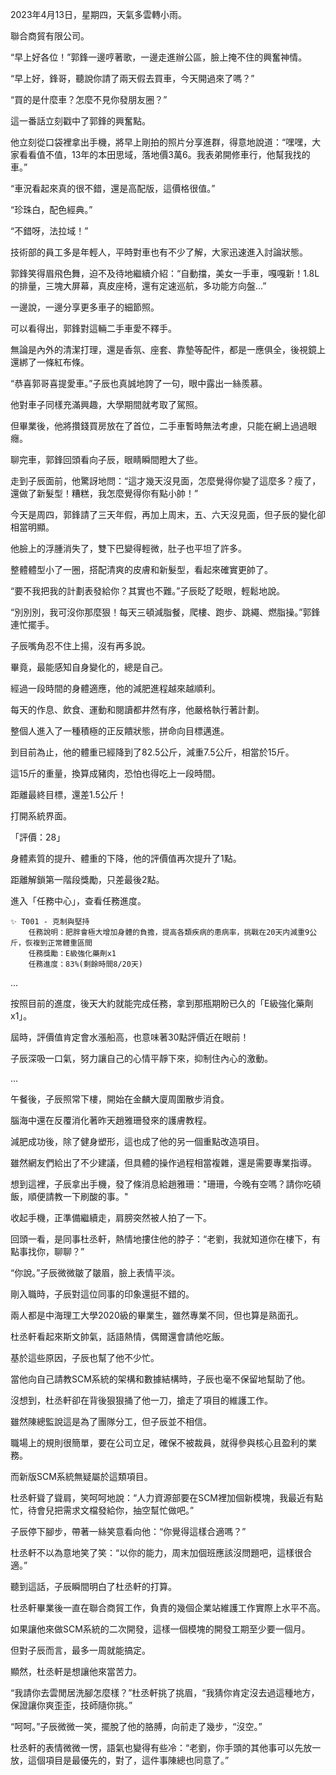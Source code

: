 2023年4月13日，星期四，天氣多雲轉小雨。

聯合商貿有限公司。

“早上好各位！”郭鋒一邊哼著歌，一邊走進辦公區，臉上掩不住的興奮神情。

“早上好，鋒哥，聽說你請了兩天假去買車，今天開過來了嗎？”

“買的是什麼車？怎麼不見你發朋友圈？”

這一番話立刻戳中了郭鋒的興奮點。

他立刻從口袋裡拿出手機，將早上剛拍的照片分享進群，得意地說道：“嘿嘿，大家看看值不值，13年的本田思域，落地價3萬6。我表弟開修車行，他幫我找的車。”

“車況看起來真的很不錯，還是高配版，這價格很值。”

“珍珠白，配色經典。”

“不錯呀，法拉域！”

技術部的員工多是年輕人，平時對車也有不少了解，大家迅速進入討論狀態。

郭鋒笑得眉飛色舞，迫不及待地繼續介紹：“自動擋，美女一手車，嘎嘎新！1.8L的排量，三塊大屏幕，真皮座椅，還有定速巡航，多功能方向盤...”

一邊說，一邊分享更多車子的細節照。

可以看得出，郭鋒對這輛二手車愛不釋手。

無論是內外的清潔打理，還是香氛、座套、靠墊等配件，都是一應俱全，後視鏡上還綁了一條紅布條。

“恭喜郭哥喜提愛車。”子辰也真誠地誇了一句，眼中露出一絲羨慕。

他對車子同樣充滿興趣，大學期間就考取了駕照。

但畢業後，他將攢錢買房放在了首位，二手車暫時無法考慮，只能在網上過過眼癮。

聊完車，郭鋒回頭看向子辰，眼睛瞬間瞪大了些。

走到子辰面前，他驚訝地問：“這才幾天沒見面，怎麼覺得你變了這麼多？瘦了，還做了新髮型！糟糕，我怎麼覺得你有點小帥！”

今天是周四，郭鋒請了三天年假，再加上周末，五、六天沒見面，但子辰的變化卻相當明顯。

他臉上的浮腫消失了，雙下巴變得輕微，肚子也平坦了許多。

整體體型小了一圈，搭配清爽的皮膚和新髮型，看起來確實更帥了。

“要不我把我的計劃表發給你？其實也不難。”子辰眨了眨眼，輕鬆地說。

“別別別，我可沒你那麼狠！每天三頓減脂餐，爬樓、跑步、跳繩、燃脂操。”郭鋒連忙擺手。

子辰嘴角忍不住上揚，沒有再多說。

畢竟，最能感知自身變化的，總是自己。

經過一段時間的身體適應，他的減肥進程越來越順利。

每天的作息、飲食、運動和閱讀都井然有序，他嚴格執行著計劃。

整個人進入了一種積極的正反饋狀態，拼命向目標邁進。

到目前為止，他的體重已經降到了82.5公斤，減重7.5公斤，相當於15斤。

這15斤的重量，換算成豬肉，恐怕也得吃上一段時間。

距離最終目標，還差1.5公斤！

打開系統界面。

「評價：28」

身體素質的提升、體重的下降，他的評價值再次提升了1點。

距離解鎖第一階段獎勵，只差最後2點。

進入「任務中心」，查看任務進度。

```
✨ T001 - 克制與堅持
	任務說明：肥胖會極大增加身體的負擔，提高各類疾病的患病率，挑戰在20天内減重9公斤，恢複到正常體重區間
	任務獎勵：E級強化藥劑x1
	任務進度：83%(剩餘時間8/20天)
```

...

按照目前的進度，後天大約就能完成任務，拿到那瓶期盼已久的「E級強化藥劑x1」。

屆時，評價值肯定會水漲船高，也意味著30點評價近在眼前！

子辰深吸一口氣，努力讓自己的心情平靜下來，抑制住內心的激動。

...

午餐後，子辰照常下樓，開始在金麟大廈周圍散步消食。

腦海中還在反覆消化著昨天趙雅珊發來的護膚教程。

減肥成功後，除了健身塑形，這也成了他的另一個重點改造項目。

雖然網友們給出了不少建議，但具體的操作過程相當複雜，還是需要專業指導。

想到這裡，子辰拿出手機，發了條消息給趙雅珊："珊珊，今晚有空嗎？請你吃頓飯，順便請教一下刷酸的事。"

收起手機，正準備繼續走，肩膀突然被人拍了一下。

回頭一看，是同事杜丞軒，熱情地摟住他的脖子：“老劉，我就知道你在樓下，有點事找你，聊聊？”

“你說。”子辰微微皺了皺眉，臉上表情平淡。

剛入職時，子辰對這位同事的印象還挺不錯的。

兩人都是中海理工大學2020級的畢業生，雖然專業不同，但也算是熟面孔。

杜丞軒看起來斯文帥氣，話語熱情，偶爾還會請他吃飯。

基於這些原因，子辰也幫了他不少忙。

當他向自己請教SCM系統的架構和數據結構時，子辰也毫不保留地幫助了他。

沒想到，杜丞軒卻在背後狠狠捅了他一刀，搶走了項目的維護工作。

雖然陳總監說這是為了團隊分工，但子辰並不相信。

職場上的規則很簡單，要在公司立足，確保不被裁員，就得參與核心且盈利的業務。

而新版SCM系統無疑屬於這類項目。

杜丞軒聳了聳肩，笑呵呵地說：“人力資源部要在SCM裡加個新模塊，我最近有點忙，待會兒把需求文檔發給你，抽空幫忙做吧。”

子辰停下腳步，帶著一絲笑意看向他：“你覺得這樣合適嗎？”

杜丞軒不以為意地笑了笑：“以你的能力，周末加個班應該沒問題吧，這樣很合適。”

聽到這話，子辰瞬間明白了杜丞軒的打算。

杜丞軒畢業後一直在聯合商貿工作，負責的幾個企業站維護工作實際上水平不高。

如果讓他來做SCM系統的二次開發，這樣一個模塊的開發工期至少要一個月。

但對子辰而言，最多一周就能搞定。

顯然，杜丞軒是想讓他來當苦力。

“我請你去雲閒居洗腳怎麼樣？”杜丞軒挑了挑眉，“我猜你肯定沒去過這種地方，保證讓你爽歪歪，技師隨你挑。”

“呵呵。”子辰微微一笑，擺脫了他的胳膊，向前走了幾步，“沒空。”

杜丞軒的表情微微一愣，語氣也變得有些冷：“老劉，你手頭的其他事可以先放一放，這個項目是最優先的，對了，這件事陳總也同意了。”